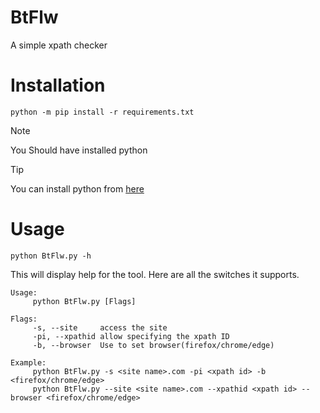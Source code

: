 # BtFlw

A simple xpath checker

# Installation

```
python -m pip install -r requirements.txt
```

>[!NOTE]
>You Should have installed python

>[!TIP]
>You can install python from <a href="https://www.python.org/downloads/" target="_blank">here</a>


# Usage

```
python BtFlw.py -h
```

This will display help for the tool. Here are all the switches it supports.

```
Usage:
     python BtFlw.py [Flags]

Flags:
     -s, --site     access the site
     -pi, --xpathid allow specifying the xpath ID
     -b, --browser  Use to set browser(firefox/chrome/edge)

Example:
     python BtFlw.py -s <site name>.com -pi <xpath id> -b <firefox/chrome/edge>
     python BtFlw.py --site <site name>.com --xpathid <xpath id> --browser <firefox/chrome/edge>
```
